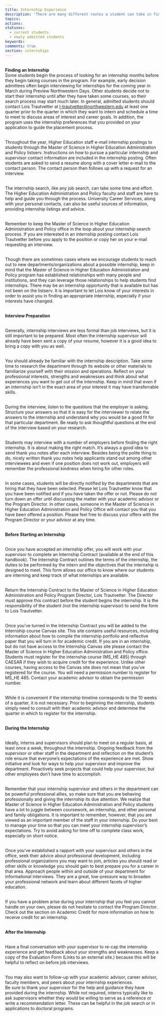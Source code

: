 ```yaml
---
title: Internship Experience
description: 'There are many different routes a student can take in finding a rewarding internship. Some students start their internship immediately upon entering the program. Others prefer to take a few classes first and research areas of interest before beginning an internship. Doing multiple internships is also a great way to experience different higher education roles and departments to find the best professional fit, while doing a longer-term internship (3 quarters or more) allows students to get in-depth experience and take on a high level of responsibility.'
topics:
actions:
statuses:
  - current students
  - newly admitted students
keywords:
comments: true
section: internships
---
```



<br>**Finding an Internship**
<br>Some students begin the process of looking for an internship months before they begin taking courses in the program. For example, early decision admittees often begin interviewing for internships for the coming year in March during Preview Northwestern Days. Other students decide not to start their internship until after they have taken some courses, so their search process may start much later. In general, admitted students should contact Lois Trautvetter at l-trautvetter@northwestern.edu at least one quarter prior to the quarter in which they want to intern and schedule a time to meet to discuss areas of interest and career goals. In addition, the program uses the internship preferences that you provided on your application to guide the placement process.

<br>Throughout the year, Higher Education staff e-mail internship postings to students through the Master of Science in Higher Education Administration and Policy listserv. Instructions on how to pursue a particular internship and supervisor contact information are included in the internship posting. Often students are asked to send a resume along with a cover letter e-mail to the contact person. The contact person then follows up with a request for an interview.

<br>The internship search, like any job search, can take some time and effort. The Higher Education Administration and Policy faculty and staff are here to help and guide you through the process. University Career Services, along with your personal contacts, can also be useful sources of information, providing internship listings and advice.

<br>Remember to keep the Master of Science in Higher Education Administration and Policy office in the loop about your internship search process. If you are interested in an internship posting contact Lois Trautvetter before you apply to the position or copy her on your e-mail requesting an interview.

<br>Though there are sometimes cases where we encourage students to reach out to new departments/organizations about a possible internship, keep in mind that the Master of Science in Higher Education Administration and Policy program has established relationships with many people and institutions, and they can leverage those relationships to help students find internships. There may be an internship opportunity that is available but has not been on the listserv. It is important to let Lois know of your interests in order to assist you in finding an appropriate internship, especially if your interests have changed.

<br>**Interview Preparation**

<br>Generally, internship interviews are less formal than job interviews, but it is still important to be prepared. Most often the internship supervisor will already have been sent a copy of your resume, however it is a good idea to bring a copy with you as well.

<br>You should already be familiar with the internship description. Take some time to research the department through its website or other materials to familiarize yourself with their mission and operations. Reflect on your professional interests, strengths and weaknesses and think about what experiences you want to get out of the internship. Keep in mind that even if an internship isn’t in the exact area of your interest it may have transferrable skills.

<br>During the interview, listen to the questions that the employer is asking. Structure your answers so that it is easy for the interviewer to relate the answers to the internship and understand why you would be a good fit for that particular department. Be ready to ask thoughtful questions at the end of the interview based on your research.

<br>Students may interview with a number of employers before finding the right internship. It is about making the right match. It’s always a good idea to send thank you notes after each interview. Besides being the polite thing to do, nicely written thank you notes help applicants stand out among other interviewees and even if one position does not work out, employers will remember the professional kindness when hiring for other roles.

<br>In some cases, students will be directly notified by the departments that are hiring that they have been selected. Please let Lois Trautvetter know that you have been notified and if you have taken the offer or not. Please do not turn down an offer until discussing the matter with your academic advisor or the Program Director. In other cases, someone in the Master of Science in Higher Education Administration and Policy Office will contact you that you have been offered a position. Please feel free to discuss your offers with the Program Director or your advisor at any time.

<br>**Before Starting an Internship**

<br>Once you have accepted an internship offer, you will work with your supervisor to complete an Internship Contract (available at the end of this handbook). The Internship Contract outlines the terms of the internship, the duties to be performed by the intern and the objectives that the internship is designed to meet. This form allows our office to know where our students are interning and keep track of what internships are available.

<br>Return the Internship Contract to the Master of Science in Higher Education Administration and Policy Program Director, Lois Trautvetter. The Director must approve this contract before the student begins the internship. It is the responsibility of the student (not the internship supervisor) to send the form to Lois Trautvetter.

<br>Once you’ve turned in the Internship Contract you will be added to the Internship course Canvas site. This site contains useful resources, including information about how to compile the internship portfolio and reflective paper that you will turn in for academic credit. If you are in an internship, but do not have access to the Internship Canvas site please contact the Master of Science in Higher Education Administration and Policy office.
<br>Students must register for the internship course (MS_HE 485) through CAESAR if they wish to acquire credit for the experience. Unlike other courses, having access to the Canvas site does not mean that you’ve registered for the course. You will need a permission number to register for MS_HE 485. Contact your academic advisor to obtain the permission number.

<br>While it is convenient if the internship timeline corresponds to the 10 weeks of a quarter, it is not necessary. Prior to beginning the internship, students simply need to consult with their academic advisor and determine the quarter in which to register for the internship.

<br>**During the Internship**

<br>Ideally, interns and supervisors should plan to meet on a regular basis, at least once a week, throughout the internship. Ongoing feedback from the supervisor or other staff in the department and reflection on the student’s role ensure that everyone’s expectations of the experience are met. Show initiative and look for ways to help your supervisor and improve the department. Proactively seek projects that could help your supervisor, but other employees don’t have time to accomplish.

<br>Remember that your internship supervisor and others in the department can be powerful professional allies, so make sure that you are behaving professionally and giving the internship its due attention. We realize that Master of Science in Higher Education Administration and Policy students have a lot to juggle between coursework, an internship, and other personal and family obligations. It is important to remember, however, that you are viewed as an important member of the staff in your internship. Do your best to manage your time so that you can meet your internship supervisor’s expectations. Try to avoid asking for time off to complete class work, especially on short notice.

<br>Once you’ve established a rapport with your supervisor and others in the office, seek their advice about professional development, including professional organizations you may want to join, articles you should read or other skills or knowledge you should gain to best prepare you for a career in that area. Approach people within and outside of your department for informational interviews. They are a great, low-pressure way to broaden your professional network and learn about different facets of higher education.

<br>If you have a problem arise during your internship that you feel you cannot handle on your own, please do not hesitate to contact the Program Director.
<br>Check out the section on Academic Credit for more information on how to receive credit for an internship.&nbsp;

<br>**After the Internship**

<br>Have a final conversation with your supervisor to re-cap the internship experience and get feedback about your strengths and weaknesses. Keep a copy of the Evaluation Form (Links to an external site.) because this will be helpful to reflect on before job interviews.

<br>You may also want to follow-up with your academic advisor, career advisor, faculty members, and peers about your internship experiences.
<br>Be sure to thank your supervisor for the help and guidance they have provided during the internship. While not required, interns typically like to ask supervisors whether they would be willing to serve as a reference or write a recommendation letter. These can be helpful in the job search or in applications to doctoral programs.

<br>&nbsp;